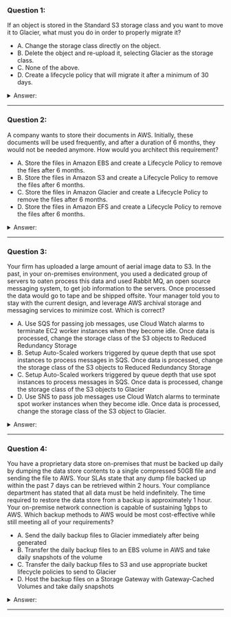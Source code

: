 ### Question 1:

If an object is stored in the Standard S3 storage class and you want to move it to Glacier, what must you do in order to properly migrate it?

- A. Change the storage class directly on the object.
- B. Delete the object and re-upload it, selecting Glacier as the storage class.
- C. None of the above.
- D. Create a lifecycle policy that will migrate it after a minimum of 30 days.

<details><summary>Answer:</summary><p>
[D]

Categories:
[S3, Glacier]

Explanation:

Question 1@http://jayendrapatil.com/aws-s3-object-lifecycle-management/

D: Any object uploaded to S3 must first be placed into either the Standard, Reduced Redundancy, or Infrequent Access storage class. Once in S3 the only way to move the object to glacier is through a lifecycle policy

</p></details><hr>

### Question 2:

A company wants to store their documents in AWS. Initially, these documents will be used frequently, and after a duration of 6 months, they would not be needed anymore. How would you architect this requirement?

- A. Store the files in Amazon EBS and create a Lifecycle Policy to remove the files after 6 months.
- B. Store the files in Amazon S3 and create a Lifecycle Policy to remove the files after 6 months.
- C. Store the files in Amazon Glacier and create a Lifecycle Policy to remove the files after 6 months.
- D. Store the files in Amazon EFS and create a Lifecycle Policy to remove the files after 6 months.

<details><summary>Answer:</summary><p>
[B]

Categories:
[S3, Glacier, EBS]

Explanation:

Question 2@http://jayendrapatil.com/aws-s3-object-lifecycle-management/

</p></details><hr>

### Question 3:

Your firm has uploaded a large amount of aerial image data to S3. In the past, in your on-premises environment, you used a dedicated group of servers to oaten process this data and used Rabbit MQ, an open source messaging system, to get job information to the servers. Once processed the data would go to tape and be shipped offsite. Your manager told you to stay with the current design, and leverage AWS archival storage and messaging services to minimize cost. Which is correct?

- A. Use SQS for passing job messages, use Cloud Watch alarms to terminate EC2 worker instances when they become idle. Once data is processed, change the storage class of the S3 objects to Reduced Redundancy Storage 
- B. Setup Auto-Scaled workers triggered by queue depth that use spot instances to process messages in SQS. Once data is processed, change the storage class of the S3 objects to Reduced Redundancy Storage 
- C. Setup Auto-Scaled workers triggered by queue depth that use spot instances to process messages in SQS. Once data is processed, change the storage class of the S3 objects to Glacier
- D. Use SNS to pass job messages use Cloud Watch alarms to terminate spot worker instances when they become idle. Once data is processed, change the storage class of the S3 object to Glacier.

<details><summary>Answer:</summary><p>
[C]

Categories:
[S3, SES, SQS, Glacier, EC2, SNS]

Explanation:

Question 3@http://jayendrapatil.com/aws-s3-object-lifecycle-management/

A: Need to replace On-Premises Tape functionality

B: Need to replace On-Premises Tape functionality

C: Glacier suitable for Tape backup

</p></details><hr>

### Question 4:

You have a proprietary data store on-premises that must be backed up daily by dumping the data store contents to a single compressed 50GB file and sending the file to AWS. Your SLAs state that any dump file backed up within the past 7 days can be retrieved within 2 hours. Your compliance department has stated that all data must be held indefinitely. The time required to restore the data store from a backup is approximately 1 hour. Your on-premise network connection is capable of sustaining 1gbps to AWS. Which backup methods to AWS would be most cost-effective while still meeting all of your requirements?

- A. Send the daily backup files to Glacier immediately after being generated 
- B. Transfer the daily backup files to an EBS volume in AWS and take daily snapshots of the volume 
- C. Transfer the daily backup files to S3 and use appropriate bucket lifecycle policies to send to Glacier 
- D. Host the backup files on a Storage Gateway with Gateway-Cached Volumes and take daily snapshots 

<details><summary>Answer:</summary><p>
[]

Categories:
[S3, SES, Glacier, Storage Gateway, EBS]

Explanation:

Question 4@http://jayendrapatil.com/aws-s3-object-lifecycle-management/

A: will not meet the RTO

B: Not cost effective

C: Store in S3 for seven days and then archive to Glacier

D: Not Cost effective as local storage as well as S3 storage

</p></details><hr>

